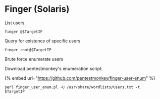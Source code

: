 # Finger (Solaris)

List users

```
finger @$TargetIP
```

Query for existence of specific users

```
finger root@$TargetIP
```

Brute force enumerate users

Download pentestmonkey's enumeration script:

{% embed url="https://github.com/pentestmonkey/finger-user-enum" %}

```
perl finger_user_enum.pl -U /usr/share/wordlists/Users.txt -t $TargetIP
```
